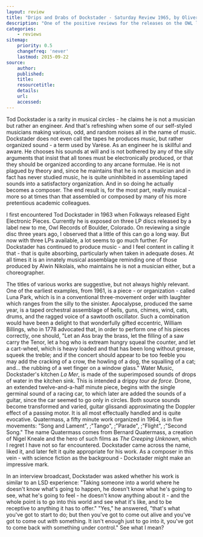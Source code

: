 ```yaml
---
layout: review
title: "Drips and Drabs of Dockstader - Saturday Review 1965, by Oliver Daniel"
description: "One of the positive reviews for the releases on the OWL label in the 60s"
categories:
    - reviews
sitemap:
    priority: 0.5
    changefreq: 'never'
    lastmod: 2015-09-22
source:
    author:
    published:
    title:
    resourcetitle: 
    details:
    url: 
    accessed: 
---
```


Tod Dockstader is a rarity in musical circles - he claims he is not a musician but rather an engineer. And that's refreshing when some of our self-styled musicians making various, odd, and random noises all in the name of music. Dockstader does not even call the tapes he produces music, but rather organized sound - a term used by Varèse. As an engineer he is skillful and aware. He chooses his sounds at will and is not bothered by any of the silly arguments that insist that all tones must be electronically produced, or that they should be organized according to any arcane formulae. He is not plagued by theory and, since he maintains that he is not a musician and in fact has never studied music, he is quite uninhibited in assembling taped sounds into a satisfactory organization. And in so doing he actually becomes a composer. The end result is, for the most part, really musical - more so at times than that assembled or composed by many of his more pretentious academic colleagues.

I first encountered Tod Dockstader in 1963 when Folkways released Eight Electronic Pieces. Currently he is exposed on three LP discs released by a label new to me, Owl Records of Boulder, Colorado. On reviewing a single disc three years ago, I observed that a little of this can go a long way. But now with three LPs available, a lot seems to go much further. For Dockstader has continued to produce music - and I feel content in calling it that - that is quite absorbing, particularly when taken in adequate doses. At all times it is an innately musical assemblage reminding one of those produced by Alwin Nikolais, who maintains he is not a musician either, but a choreographer.

The titles of various works are suggestive, but not always highly relevant. One of the earliest examples, from 1961, is a piece - or organization - called Luna Park, which is in a conventional three-movement order with laughter which ranges from the silly to the sinister. Apocalypse, produced the same year, is a taped orchestral assemblage of bells, guns, chimes, wind, cats, drums, and the ragged voice of a sawtooth oscillator. Such a combination would have been a delight to that wonderfully gifted eccentric, William Billings, who in 1778 advocated that, in order to perform one of his pieces correctly, one should, "Let an Ass bray the brass, let the filling of a saw carry the Tenor, let a hog who is extream hungry squeal the counter, and let a cart-wheel, which is heavy loaded and that has been long without grease, squeek the treble; and if the concert should appear to be too feeble you may add the cracking of a crow, the howling of a dog, the squalling of a cat; and... the rubbing of a wet finger on a window glass." Water Music, Dockstader's kitchen *La Mer*, is made of the superimposed sounds of drops of water in the kitchen sink. This is intended a drippy *tour de force*. Drone, an extended twelve-and-a-half minute piece, begins with the single germinal sound of a racing car, to which later are added the sounds of a guitar, since the car seemed to go only in circles. Both source sounds become transformed and varied, guitar glissandi approximating the Doppler effect of a passing motor. It is all most effectually handled and is quite evocative. Quatermass, a fifty minute work organized in 1964, is in five movements: "Song and Lament", ;"Tango", ;"Parade", ;"Flight", ;"Second Song." The name Quatermass comes from Bernard Quatermass, a creation of Nigel Kneale and the hero of such films as *The Creeping Unknown*, which I regret I have not so far encountered. Dockstader came across the name, liked it, and later felt it quite appropriate for his work. As a composer in this vein - with science fiction as the background - Dockstader might make an impressive mark.

In an interview broadcast, Dockstader was asked whether his work is similar to an LSD experience: "Taking someone into a world where he doesn't know what's going to happen, he doesn't know what he's going to see, what he's going to feel - he doesn't know anything about it - and the whole point is to go into this world and see what it's like, and to be receptive to anything it has to offer." "Yes," he answered, "that's what you've got to start to do; but then you've got to come out alive and you've got to come out *with* something. It isn't enough just to go into it, you've got to come back with something under control." See what I mean?

